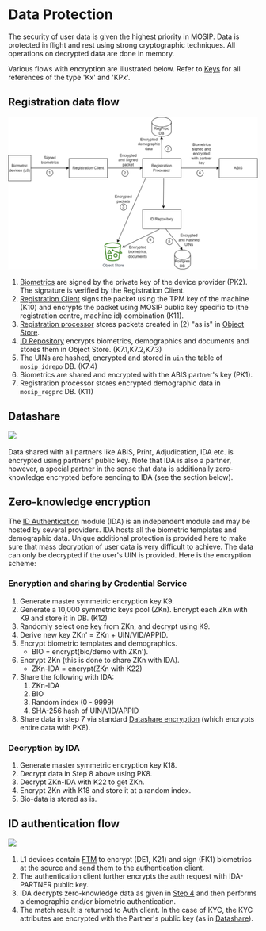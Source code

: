 # Data Protection

The security of user data is given the highest priority in MOSIP. Data is protected in flight and rest using strong cryptographic techniques. All operations on decrypted data are done in memory.

Various flows with encryption are illustrated below. Refer to [Keys](keys.md) for all references of the type 'Kx' and 'KPx'.

## Registration data flow

![](release/\_images/cryptography-registration-flow.png)

1. [Biometrics](biometrics.md) are signed by the private key of the device provider (PK2). The signature is verified by the Registration Client.
2. [Registration Client](registration-client.md) signs the packet using the TPM key of the machine (K10) and encrypts the packet using MOSIP public key specific to (the registration centre, machine id) combination (K11).
3. [Registration processor](registration-processor.md) stores packets created in (2) "as is" in [Object Store](broken-reference).
4. [ID Repository](id-repository.md) encrypts biometrics, demographics and documents and stores them in Object Store. (K7.1,K7.2,K7.3)
5. The UINs are hashed, encrypted and stored in `uin` the table of `mosip_idrepo` DB. (K7.4)
6. Biometrics are shared and encrypted with the ABIS partner's key (PK1).
7. Registration processor stores encrypted demographic data in `mosip_regprc` DB. (K11)

## Datashare

![](\_images/cryptography-datashare.png)

Data shared with all partners like ABIS, Print, Adjudication, IDA etc. is encrypted using partners' public key. Note that IDA is also a partner, however, a special partner in the sense that data is additionally zero-knowledge encrypted before sending to IDA (see the section below).

## Zero-knowledge encryption

The [ID Authentication](id-authentication.md) module (IDA) is an independent module and may be hosted by several providers. IDA hosts all the biometric templates and demographic data. Unique additional protection is provided here to make sure that mass decryption of user data is very difficult to achieve. The data can only be decrypted if the user's UIN is provided. Here is the encryption scheme:

### Encryption and sharing by Credential Service

1. Generate master symmetric encryption key K9.
2. Generate a 10,000 symmetric keys pool (ZKn). Encrypt each ZKn with K9 and store it in DB. (K12)
3. Randomly select one key from ZKn, and decrypt using K9.
4. Derive new key ZKn' = ZKn + UIN/VID/APPID.
5. Encrypt biometric templates and demographics.
   * BIO = encrypt(bio/demo with ZKn').
6. Encrypt ZKn (this is done to share ZKn with IDA).
   * ZKn-IDA = encrypt(ZKn with K22)
7. Share the following with IDA:
   1. ZKn-IDA
   2. BIO
   3. Random index (0 - 9999)
   4. SHA-256 hash of UIN/VID/APPID
8. Share data in step 7 via standard [Datashare encryption](data-protection.md#datashare) (which encrypts entire data with PK8).

### Decryption by IDA

1. Generate master symmetric encryption key K18.
2. Decrypt data in Step 8 above using PK8.
3. Decrypt ZKn-IDA with K22 to get ZKn.
4. Encrypt ZKn with K18 and store it at a random index.
5. Bio-data is stored as is.

## ID authentication flow

![](\_images/cryptography-ida-flow.png)

1. L1 devices contain [FTM](ftm.md) to encrypt (DE1, K21) and sign (FK1) biometrics at the source and send them to the authentication client.
2. The authentication client further encrypts the auth request with IDA-PARTNER public key.
3. IDA decrypts zero-knowledge data as given in [Step 4](data-protection.md#encryption-and-share-by-credential-service) and then performs a demographic and/or biometric authentication.
4. The match result is returned to Auth client. In the case of KYC, the KYC attributes are encrypted with the Partner's public key (as in [Datashare](datashare.md)).
